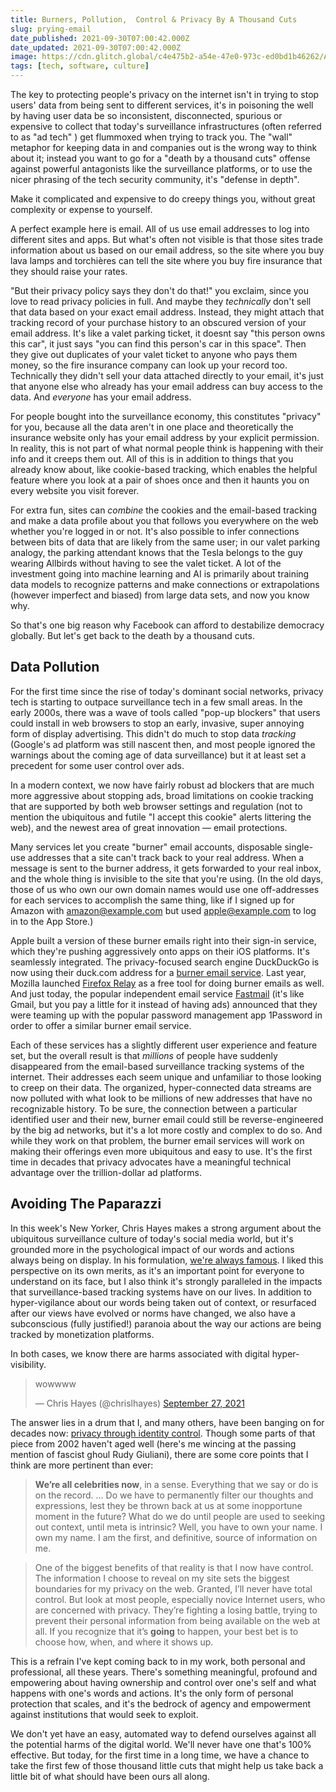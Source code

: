 ```yaml
---
title: Burners, Pollution,  Control & Privacy By A Thousand Cuts
slug: prying-email
date_published: 2021-09-30T07:00:42.000Z
date_updated: 2021-09-30T07:00:42.000Z
image: https://cdn.glitch.global/c4e475b2-a54e-47e0-973c-ed0bd1b46262/Alexander%20Andrews-broken-phone.jpeg?v=1669523043836
tags: [tech, software, culture]
---
```


The key to protecting people's privacy on the internet isn't in trying to stop users' data from being sent to different services, it's in poisoning the well by having user data be so inconsistent, disconnected, spurious or expensive to collect that today's surveillance infrastructures (often referred to as "ad tech" ) get flummoxed when trying to track you. The "wall" metaphor for keeping data in and companies out is the wrong way to think about it; instead you want to go for a "death by a thousand cuts" offense against powerful antagonists like the surveillance platforms, or to use the nicer phrasing of the tech security community, it's "defense in depth". 

Make it complicated and expensive to do creepy things you, without great complexity or expense to yourself.

A perfect example here is email. All of us use email addresses to log into different sites and apps. But what's often not visible is that those sites trade information about us based on our email address, so the site where you buy lava lamps and torchières can tell the site where you buy fire insurance that they should raise your rates.

"But their privacy policy says they don't do that!" you exclaim, since you love to read privacy policies in full. And maybe they *technically* don't sell that data based on your exact email address. Instead, they might attach that tracking record of your purchase history to an obscured version of your email address. It's like a valet parking ticket, it doesnt say "this person owns this car", it just says "you can find this person's car in this space". Then they give out duplicates of your valet ticket to anyone who pays them money, so the fire insurance company can look up your record too. Technically they didn't sell your data attached directly to your email, it's just that anyone else who already has your email address can buy access to the data. And *everyone* has your email address.

For people bought into the surveillance economy, this constitutes "privacy" for you, because all the data aren't in one place and theoretically the insurance website only has your email address by your explicit permission. In reality, this is not part of what normal people think is happening with their info and it creeps them out. All of this is in addition to things that you already know about, like cookie-based tracking, which enables the helpful feature where you look at a pair of shoes once and then it haunts you on every website you visit forever.

For extra fun, sites can *combine* the cookies and the email-based tracking and make a data profile about you that follows you everywhere on the web whether you're logged in or not. It's also possible to infer connections between bits of data that are likely from the same user; in our valet parking analogy, the parking attendant knows that the Tesla belongs to the guy wearing Allbirds without having to see the valet ticket. A lot of the investment going into machine learning and AI is primarily about training data models to recognize patterns and make connections or extrapolations (however imperfect and biased) from large data sets, and now you know why.

So that's one big reason why Facebook can afford to destabilize democracy globally. But let's get back to the death by a thousand cuts.

## Data Pollution

For the first time since the rise of today's dominant social networks, privacy tech is starting to outpace surveillance tech in a few small areas. In the early 2000s, there was a wave of tools called "pop-up blockers" that users could install in web browsers to stop an early, invasive, super annoying form of display advertising. This didn't do much to stop data *tracking* (Google's ad platform was still nascent then, and most people ignored the warnings about the coming age of data surveillance) but it at least set a precedent for some user control over ads.

In a modern context, we now have fairly robust ad blockers that are much more aggressive about stopping ads, broad limitations on cookie tracking that are supported by both web browser settings and regulation (not to mention the ubiquitous and futile "I accept this cookie" alerts littering the web), and the newest area of great innovation — email protections.

Many services let you create "burner" email accounts, disposable single-use addresses that a site can't track back to your real address. When a message is sent to the burner address, it gets forwarded to your real inbox, and the whole thing is invisible to the site that you're using. (In the old days, those of us who own our own domain names would use one off-addresses for each services to accomplish the same thing, like if I signed up for Amazon with amazon@example.com but used apple@example.com to log in to the App Store.)

Apple built a version of these burner emails right into their sign-in service, which they're pushing aggressively onto apps on their iOS platforms. It's seamlessly integrated. The privacy-focused search engine DuckDuckGo is now using their duck.com address for a [burner email service](https://spreadprivacy.com/introducing-email-protection-beta/). Last year, Mozilla launched [Firefox Relay](https://relay.firefox.com/) as a free tool for doing burner emails as well. And just today, the popular independent email service [Fastmail](https://ref.fm/u25459520) (it's like Gmail, but you pay a little for it instead of having ads) announced that they were teaming up with the popular password management app 1Password in order to offer a similar burner email service.

Each of these services has a slightly different user experience and feature set, but the overall result is that *millions* of people have suddenly disappeared from the email-based surveillance tracking systems of the internet. Their addresses each seem unique and unfamiliar to those looking to creep on their data. The organized, hyper-connected data streams are now polluted with what look to be millions of new addresses that have no recognizable history. To be sure, the connection between a particular identified user and their new, burner email could still be reverse-engineered by the big ad networks, but it's a lot more costly and complex to do so. And while they work on that problem, the burner email services will work on making their offerings even more ubiquitous and easy to use. It's the first time in decades that privacy advocates have a meaningful technical advantage over the trillion-dollar ad platforms.

## Avoiding The Paparazzi

In this week's New Yorker, Chris Hayes makes a strong argument about the ubiquitous surveillance culture of today's social media world, but it's grounded more in the psychological impact of our words and actions always being on display. In his formulation, [we're always famous](https://www.newyorker.com/news/essay/on-the-internet-were-always-famous). I liked this perspective on its own merits, as it's an important point for everyone to understand on its face, but I also think it's strongly paralleled in the impacts that surveillance-based tracking systems have on our lives. In addition to hyper-vigilance about our words being taken out of context, or resurfaced after our views have evolved or norms have changed, we also have a subconscious (fully justified!) paranoia about the way our actions are being tracked by monetization platforms.

In both cases, we know there are harms associated with digital hyper-visibility. 

<blockquote class="twitter-tweet" data-dnt="true" data-theme="dark"><p lang="und" dir="ltr">wowwww</p>&mdash; Chris Hayes (@chrislhayes) <a href="https://twitter.com/chrislhayes/status/1442326721278054401?ref_src=twsrc%5Etfw">September 27, 2021</a></blockquote> <script async src="https://platform.twitter.com/widgets.js" charset="utf-8"></script>

The answer lies in a drum that I, and many others, have been banging on for decades now: [privacy through identity control](/2002/12/17/privacy_through/). Though some parts of that piece from 2002 haven't aged well (here's me wincing at the passing mention of fascist ghoul Rudy Giuliani), there are some core points that I think are more pertinent than ever:

> ****We’re all celebrities now****, in a sense. Everything that we say or do is on the record. ... Do we have to permanently filter our thoughts and expressions, lest they be thrown back at us at some inopportune moment in the future? What do we do until people are used to seeking out context, until meta is intrinsic? Well, you have to own your name. I own my name. I am the first, and definitive, source of information on me.

> One of the biggest benefits of that reality is that I now have control. The information I choose to reveal on my site sets the biggest boundaries for my privacy on the web. Granted, I’ll never have total control. But look at most people, especially novice Internet users, who are concerned with privacy. They’re fighting a losing battle, trying to prevent their personal information from being available on the web at all. If you recognize that it’s **going** to happen, your best bet is to choose how, when, and where it shows up.

This is a refrain I've kept coming back to in my work, both personal and professional, all these years. There's something meaningful, profound and empowering about having ownership and control over one's self and what happens with one's words and actions. It's the only form of personal protection that scales, and it's the bedrock of agency and empowerment against institutions that would seek to exploit.

We don't yet have an easy, automated way to defend ourselves against all the potential harms of the digital world. We'll never have one that's 100% effective. But today, for the first time in a long time, we have a chance to take the first few of those thousand little cuts that might help us take back a little bit of what should have been ours all along.
